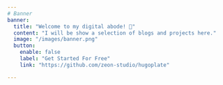 ```yaml
---
# Banner
banner:
  title: "Welcome to my digital abode! 🚀"
  content: "I will be show a selection of blogs and projects here."
  image: "/images/banner.png"
  button:
    enable: false
    label: "Get Started For Free"
    link: "https://github.com/zeon-studio/hugoplate"

---
```

